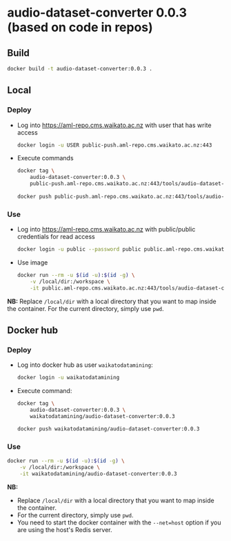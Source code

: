 # audio-dataset-converter 0.0.3 (based on code in repos)

## Build

```bash
docker build -t audio-dataset-converter:0.0.3 .
```

## Local

### Deploy

* Log into https://aml-repo.cms.waikato.ac.nz with user that has write access

  ```bash
  docker login -u USER public-push.aml-repo.cms.waikato.ac.nz:443
  ```

* Execute commands

  ```bash
  docker tag \
      audio-dataset-converter:0.0.3 \
      public-push.aml-repo.cms.waikato.ac.nz:443/tools/audio-dataset-converter:0.0.3
      
  docker push public-push.aml-repo.cms.waikato.ac.nz:443/tools/audio-dataset-converter:0.0.3
  ```

### Use

* Log into https://aml-repo.cms.waikato.ac.nz with public/public credentials for read access

  ```bash
  docker login -u public --password public public.aml-repo.cms.waikato.ac.nz:443
  ```

* Use image

  ```bash
  docker run --rm -u $(id -u):$(id -g) \
      -v /local/dir:/workspace \
      -it public.aml-repo.cms.waikato.ac.nz:443/tools/audio-dataset-converter:0.0.3
  ```

**NB:** Replace `/local/dir` with a local directory that you want to map inside the container. 
For the current directory, simply use `pwd`.


## Docker hub

### Deploy

* Log into docker hub as user `waikatodatamining`:

  ```bash
  docker login -u waikatodatamining
  ```

* Execute command:

  ```bash
  docker tag \
      audio-dataset-converter:0.0.3 \
      waikatodatamining/audio-dataset-converter:0.0.3
  
  docker push waikatodatamining/audio-dataset-converter:0.0.3
  ```

### Use

```bash
docker run --rm -u $(id -u):$(id -g) \
    -v /local/dir:/workspace \
    -it waikatodatamining/audio-dataset-converter:0.0.3
```

**NB:** 

* Replace `/local/dir` with a local directory that you want to map inside the container. 
* For the current directory, simply use `pwd`.
* You need to start the docker container with the `--net=host` option if you are using the host's Redis server.
